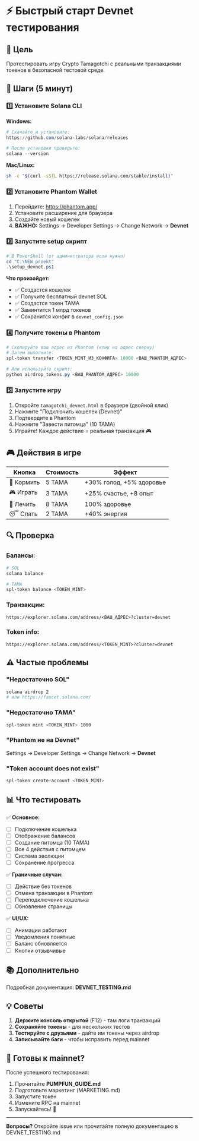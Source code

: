 # ⚡ Быстрый старт Devnet тестирования

## 🎯 Цель
Протестировать игру Crypto Tamagotchi с реальными транзакциями токенов в безопасной тестовой среде.

## 📝 Шаги (5 минут)

### 1️⃣ Установите Solana CLI

**Windows:**
```powershell
# Скачайте и установите:
https://github.com/solana-labs/solana/releases

# После установки проверьте:
solana --version
```

**Mac/Linux:**
```bash
sh -c "$(curl -sSfL https://release.solana.com/stable/install)"
```

### 2️⃣ Установите Phantom Wallet

1. Перейдите: https://phantom.app/
2. Установите расширение для браузера
3. Создайте новый кошелек
4. **ВАЖНО:** Settings → Developer Settings → Change Network → **Devnet**

### 3️⃣ Запустите setup скрипт

```powershell
# В PowerShell (от администратора если нужно)
cd "C:\NEW proekt"
.\setup_devnet.ps1
```

**Что произойдет:**
- ✅ Создастся кошелек
- ✅ Получите бесплатный devnet SOL
- ✅ Создастся токен TAMA
- ✅ Заминтится 1 млрд токенов
- ✅ Сохранится конфиг в `devnet_config.json`

### 4️⃣ Получите токены в Phantom

```powershell
# Скопируйте ваш адрес из Phantom (клик на адрес сверху)
# Затем выполните:
spl-token transfer <TOKEN_MINT_ИЗ_КОНФИГА> 10000 <ВАШ_PHANTOM_АДРЕС>

# Или используйте скрипт:
python airdrop_tokens.py <ВАШ_PHANTOM_АДРЕС> 10000
```

### 5️⃣ Запустите игру

1. Откройте `tamagotchi_devnet.html` в браузере (двойной клик)
2. Нажмите "Подключить кошелек (Devnet)"
3. Подтвердите в Phantom
4. Нажмите "Завести питомца" (10 TAMA)
5. Играйте! Каждое действие = реальная транзакция 🎮

## 🎮 Действия в игре

| Кнопка | Стоимость | Эффект |
|--------|-----------|--------|
| 🍖 Кормить | 5 TAMA | +30% голод, +5% здоровье |
| 🎮 Играть | 3 TAMA | +25% счастье, +8 опыт |
| 💊 Лечить | 8 TAMA | 100% здоровье |
| 😴 Спать | 2 TAMA | +40% энергия |

## 🔍 Проверка

### Балансы:
```bash
# SOL
solana balance

# TAMA
spl-token balance <TOKEN_MINT>
```

### Транзакции:
```
https://explorer.solana.com/address/<ВАШ_АДРЕС>?cluster=devnet
```

### Token info:
```
https://explorer.solana.com/address/<TOKEN_MINT>?cluster=devnet
```

## ⚠️ Частые проблемы

### "Недостаточно SOL"
```bash
solana airdrop 2
# или https://faucet.solana.com/
```

### "Недостаточно TAMA"
```bash
spl-token mint <TOKEN_MINT> 1000
```

### "Phantom не на Devnet"
Settings → Developer Settings → Change Network → **Devnet**

### "Token account does not exist"
```bash
spl-token create-account <TOKEN_MINT>
```

## 📊 Что тестировать

✅ **Основное:**
- [ ] Подключение кошелька
- [ ] Отображение балансов
- [ ] Создание питомца (10 TAMA)
- [ ] Все 4 действия с питомцем
- [ ] Система эволюции
- [ ] Сохранение прогресса

✅ **Граничные случаи:**
- [ ] Действие без токенов
- [ ] Отмена транзакции в Phantom
- [ ] Переподключение кошелька
- [ ] Обновление страницы

✅ **UI/UX:**
- [ ] Анимации работают
- [ ] Уведомления понятные
- [ ] Баланс обновляется
- [ ] Кнопки отзывчивые

## 📚 Дополнительно

Подробная документация: **DEVNET_TESTING.md**

## 💡 Советы

1. **Держите консоль открытой** (F12) - там логи транзакций
2. **Сохраняйте токены** - для нескольких тестов
3. **Тестируйте с друзьями** - дайте им токены через airdrop
4. **Записывайте баги** - чтобы исправить перед mainnet

## 🚀 Готовы к mainnet?

После успешного тестирования:
1. Прочитайте **PUMPFUN_GUIDE.md**
2. Подготовьте маркетинг (MARKETING.md)
3. Запустите токен
4. Измените RPC на mainnet
5. Запускайтесь! 🎉

---

**Вопросы?** Откройте issue или прочитайте полную документацию в DEVNET_TESTING.md
















